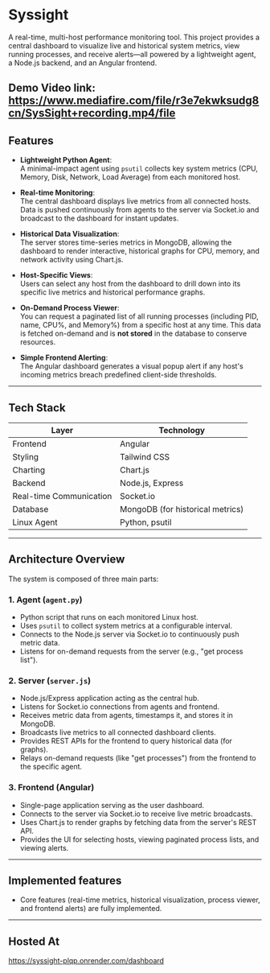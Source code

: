# Syssight

A real-time, multi-host performance monitoring tool. This project provides a central dashboard to visualize live and historical system metrics, view running processes, and receive alerts—all powered by a lightweight agent, a Node.js backend, and an Angular frontend.

Demo Video link: https://www.mediafire.com/file/r3e7ekwksudg8cn/SysSight+recording.mp4/file
---

## Features

- **Lightweight Python Agent**:  
  A minimal-impact agent using `psutil` collects key system metrics (CPU, Memory, Disk, Network, Load Average) from each monitored host.

- **Real-time Monitoring**:  
  The central dashboard displays live metrics from all connected hosts. Data is pushed continuously from agents to the server via Socket.io and broadcast to the dashboard for instant updates.

- **Historical Data Visualization**:  
  The server stores time-series metrics in MongoDB, allowing the dashboard to render interactive, historical graphs for CPU, memory, and network activity using Chart.js.

- **Host-Specific Views**:  
  Users can select any host from the dashboard to drill down into its specific live metrics and historical performance graphs.

- **On-Demand Process Viewer**:  
  You can request a paginated list of all running processes (including PID, name, CPU%, and Memory%) from a specific host at any time. This data is fetched on-demand and is **not stored** in the database to conserve resources.

- **Simple Frontend Alerting**:  
  The Angular dashboard generates a visual popup alert if any host's incoming metrics breach predefined client-side thresholds.

---

## Tech Stack

| Layer                     | Technology                   |
| ------------------------- | ---------------------------- |
| Frontend                  | Angular                      |
| Styling                   | Tailwind CSS                 |
| Charting                  | Chart.js                     |
| Backend                   | Node.js, Express             |
| Real-time Communication   | Socket.io                    |
| Database                  | MongoDB (for historical metrics) |
| Linux Agent               | Python, psutil               |

---

## Architecture Overview

The system is composed of three main parts:

### 1. Agent (`agent.py`)
- Python script that runs on each monitored Linux host.
- Uses `psutil` to collect system metrics at a configurable interval.
- Connects to the Node.js server via Socket.io to continuously push metric data.
- Listens for on-demand requests from the server (e.g., "get process list").

### 2. Server (`server.js`)
- Node.js/Express application acting as the central hub.
- Listens for Socket.io connections from agents and frontend.
- Receives metric data from agents, timestamps it, and stores it in MongoDB.
- Broadcasts live metrics to all connected dashboard clients.
- Provides REST APIs for the frontend to query historical data (for graphs).
- Relays on-demand requests (like "get processes") from the frontend to the specific agent.

### 3. Frontend (Angular)
- Single-page application serving as the user dashboard.
- Connects to the server via Socket.io to receive live metric broadcasts.
- Uses Chart.js to render graphs by fetching data from the server's REST API.
- Provides the UI for selecting hosts, viewing paginated process lists, and viewing alerts.

---

## Implemented features

- Core features (real-time metrics, historical visualization, process viewer, and frontend alerts) are fully implemented.

---

## Hosted At

https://syssight-plqp.onrender.com/dashboard
